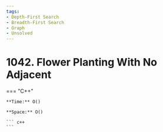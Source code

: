 ```yaml
---
tags:
- Depth-First Search
- Breadth-First Search
- Graph
- Unsolved
---
```



# 1042. Flower Planting With No Adjacent

=== "C++"

    **Time:** O()

    **Space:** O()

    ``` c++
    ```